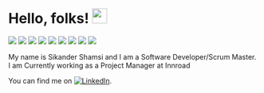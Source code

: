 
# Hello, folks! <img src="https://raw.githubusercontent.com/MartinHeinz/MartinHeinz/master/wave.gif" width="30px">
![](https://img.shields.io/badge/<OS>-<Linux>-informational?style=flat&logo=<LOGO_NAME>&logoColor=white&color=2bbc8a)
![](https://img.shields.io/badge/<OS>-<Windows>-informational?style=flat&logo=<LOGO_NAME>&logoColor=white&color=2bbc8a)
![](https://img.shields.io/badge/<Technology>-<Java>-informational?style=flat&logo=<LOGO_NAME>&logoColor=white&color=2bbc8a)
![](https://img.shields.io/badge/<Technology>-<Kotlin>-informational?style=flat&logo=<LOGO_NAME>&logoColor=white&color=2bbc8a)
![](https://img.shields.io/badge/<Technology>-<swift>-informational?style=flat&logo=<LOGO_NAME>&logoColor=white&color=2bbc8a)
![](https://img.shields.io/badge/<Technology>-<PHP>-informational?style=flat&logo=<LOGO_NAME>&logoColor=white&color=2bbc8a)
![](https://img.shields.io/badge/<Technology>-<node>-informational?style=flat&logo=<LOGO_NAME>&logoColor=white&color=2bbc8a)
![](https://img.shields.io/badge/<Tools>-<Jira>-informational?style=flat&logo=<LOGO_NAME>&logoColor=white&color=2bbc8a)
![](https://img.shields.io/badge/<Tools>-<Slack>-informational?style=flat&logo=<LOGO_NAME>&logoColor=white&color=2bbc8a)

My name is Sikander Shamsi and I am a Software Developer/Scrum Master. I am Currently working as a Project Manager at Innroad

You can find me  on [![LinkedIn][2.2]][2].

<!-- Icons -->


[2.2]: https://drive.google.com/file/d/1VFwdLdAKWQha7KSIgfdunxhXjfjSVrAU/view?usp=sharing

<!-- Links to your social media accounts -->


[2]: https://www.linkedin.com/in/sikander-shamsi-71aaa254/
